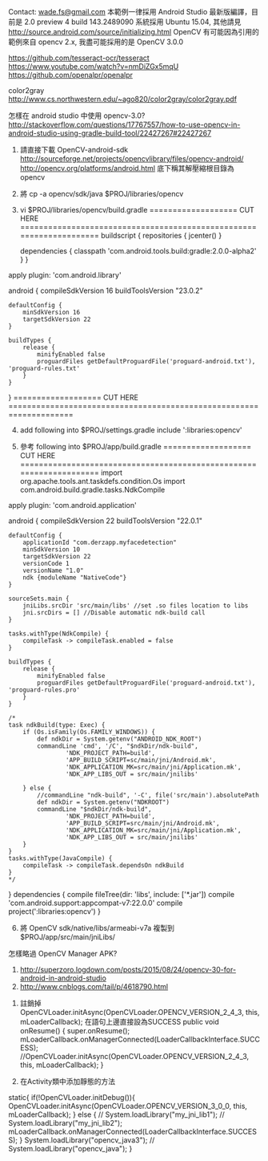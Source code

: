 Contact: wade.fs@gmail.com
本範例一律採用 Android Studio 最新版編譯，目前是 2.0 preview 4 build 143.2489090
系統採用 Ubuntu 15.04, 其他請見 http://source.android.com/source/initializing.html
OpenCV 有可能因為引用的範例來自 opencv 2.x, 我盡可能採用的是 OpenCV 3.0.0

https://github.com/tesseract-ocr/tesseract
https://www.youtube.com/watch?v=nmDiZGx5mqU
https://github.com/openalpr/openalpr

color2gray http://www.cs.northwestern.edu/~ago820/color2gray/color2gray.pdf

怎樣在 android studio 中使用 opencv-3.0?
   http://stackoverflow.com/questions/17767557/how-to-use-opencv-in-android-studio-using-gradle-build-tool/22427267#22427267

1. 請直接下載 OpenCV-android-sdk
   http://sourceforge.net/projects/opencvlibrary/files/opencv-android/
   http://opencv.org/platforms/android.html
  底下稱其解壓縮根目錄為 opencv

2. 將 cp -a opencv/sdk/java $PROJ/libraries/opencv

3. vi $PROJ/libraries/opencv/build.gradle
=================== CUT HERE ====================================================================
buildscript {
    repositories {
        jcenter()
    }

    dependencies {
        classpath 'com.android.tools.build:gradle:2.0.0-alpha2'
    }
}

apply plugin: 'com.android.library'

android {
    compileSdkVersion 16
    buildToolsVersion "23.0.2"

    defaultConfig {
        minSdkVersion 16
        targetSdkVersion 22
    }

    buildTypes {
        release {
            minifyEnabled false
            proguardFiles getDefaultProguardFile('proguard-android.txt'), 'proguard-rules.txt'
        }
    }
}
=================== CUT HERE ====================================================================

4. add following into $PROJ/settings.gradle
include ':libraries:opencv'

5. 參考 following into $PROJ/app/build.gradle
=================== CUT HERE ====================================================================
import org.apache.tools.ant.taskdefs.condition.Os
import com.android.build.gradle.tasks.NdkCompile

apply plugin: 'com.android.application'

android {
    compileSdkVersion 22
    buildToolsVersion "22.0.1"

    defaultConfig {
        applicationId "com.derzapp.myfacedetection"
        minSdkVersion 10
        targetSdkVersion 22
        versionCode 1
        versionName "1.0"
        ndk {moduleName "NativeCode"}
    }

    sourceSets.main {
        jniLibs.srcDir 'src/main/libs' //set .so files location to libs
        jni.srcDirs = [] //Disable automatic ndk-build call
    }

    tasks.withType(NdkCompile) {
        compileTask -> compileTask.enabled = false
    }

    buildTypes {
        release {
            minifyEnabled false
            proguardFiles getDefaultProguardFile('proguard-android.txt'), 'proguard-rules.pro'
        }
    }

    /*
    task ndkBuild(type: Exec) {
        if (Os.isFamily(Os.FAMILY_WINDOWS)) {
            def ndkDir = System.getenv("ANDROID_NDK_ROOT")
            commandLine 'cmd', '/C', "$ndkDir/ndk-build",
                    'NDK_PROJECT_PATH=build',
                    'APP_BUILD_SCRIPT=sc/main/jni/Android.mk',
                    'NDK_APPLICATION_MK=src/main/jni/Application.mk',
                    'NDK_APP_LIBS_OUT = src/main/jnilibs'

        } else {
            //commandLine "ndk-build", '-C', file('src/main').absolutePath
            def ndkDir = System.getenv("NDKROOT")
            commandLine "$ndkDir/ndk-build",
                    'NDK_PROJECT_PATH=build',
                    'APP_BUILD_SCRIPT=src/main/jni/Android.mk',
                    'NDK_APPLICATION_MK=src/main/jni/Application.mk',
                    'NDK_APP_LIBS_OUT = src/main/jnilibs'
        }
    }
    tasks.withType(JavaCompile) {
        compileTask -> compileTask.dependsOn ndkBuild
    }
    */
}
dependencies {
    compile fileTree(dir: 'libs', include: ['*.jar'])
    compile 'com.android.support:appcompat-v7:22.0.0'
    compile project(':libraries:opencv')
}

6. 將 OpenCV sdk/native/libs/armeabi-v7a 複製到 $PROJ/app/src/main/jniLibs/

怎樣略過 OpenCV Manager APK?
1) http://superzoro.logdown.com/posts/2015/08/24/opencv-30-for-android-in-android-studio
2) http://www.cnblogs.com/tail/p/4618790.html

1. 註銷掉OpenCVLoader.initAsync(OpenCVLoader.OPENCV_VERSION_2_4_3, this, mLoaderCallback); 在語句上邊直接設為SUCCESS
public void onResume()
    {
        super.onResume();
        mLoaderCallback.onManagerConnected(LoaderCallbackInterface.SUCCESS);
        //OpenCVLoader.initAsync(OpenCVLoader.OPENCV_VERSION_2_4_3, this, mLoaderCallback);
    }

2. 在Activity類中添加靜態的方法

static{
        if(!OpenCVLoader.initDebug()){
          OpenCVLoader.initAsync(OpenCVLoader.OPENCV_VERSION_3_0_0, this, mLoaderCallback);
        }
        else {
          // System.loadLibrary("my_jni_lib1");
          // System.loadLibrary("my_jni_lib2");
          mLoaderCallback.onManagerConnected(LoaderCallbackInterface.SUCCESS);
        }
        System.loadLibrary("opencv_java3"); // System.loadLibrary("opencv_java");
    }


